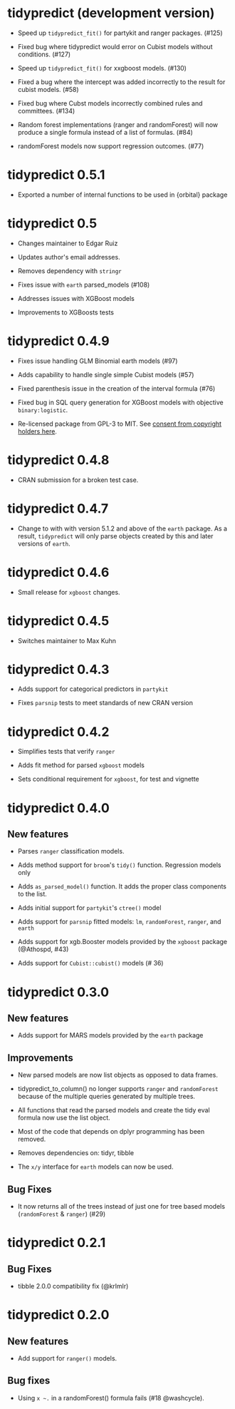 # tidypredict (development version)

- Speed up `tidypredict_fit()` for partykit and ranger packages. (#125)

- Fixed bug where tidypredict would error on Cubist models without conditions. (#127)

- Speed up `tidypredict_fit()` for xxgboost models. (#130)

- Fixed a bug where the intercept was added incorrectly to the result for cubist models. (#58)

- Fixed bug where Cubst models incorrectly combined rules and committees. (#134)

- Random forest implementations (ranger and randomForest) will now produce a single formula instead of a list of formulas. (#84)

- randomForest models now support regression outcomes. (#77)

# tidypredict 0.5.1

- Exported a number of internal functions to be used in {orbital} package

# tidypredict 0.5

- Changes maintainer to Edgar Ruiz

- Updates author's email addresses.

- Removes dependency with `stringr`

- Fixes issue with `earth` parsed_models (#108)

- Addresses issues with XGBoost models

- Improvements to XGBoosts tests

# tidypredict 0.4.9

- Fixes issue handling GLM Binomial earth models (#97)

- Adds capability to handle single simple Cubist models (#57)

- Fixed parenthesis issue in the creation of the interval formula (#76)

- Fixed bug in SQL query generation for XGBoost models with objective `binary:logistic`.

- Re-licensed package from GPL-3 to MIT. See [consent from copyright holders here](https://github.com/tidymodels/tidypredict/issues/95).

# tidypredict 0.4.8

- CRAN submission for a broken test case. 

# tidypredict 0.4.7

- Change to with with version 5.1.2 and above of the `earth` package. As a result, `tidypredict` will only parse objects created by this and later versions of `earth`. 

# tidypredict 0.4.6

- Small release for `xgboost` changes. 

# tidypredict 0.4.5

- Switches maintainer to Max Kuhn

# tidypredict 0.4.3

- Adds support for categorical predictors in `partykit`

- Fixes `parsnip` tests to meet standards of new CRAN version

# tidypredict 0.4.2

- Simplifies tests that verify `ranger` 

- Adds fit method for parsed `xgboost` models

- Sets conditional requirement for `xgboost`, for test and vignette 

# tidypredict 0.4.0

## New features

- Parses `ranger` classification models.

- Adds method support for `broom`'s `tidy()` function.  Regression models only

- Adds `as_parsed_model()` function. It adds the proper class components to the list.

- Adds initial support for `partykit`'s `ctree()` model

- Adds support for `parsnip` fitted models: `lm`, `randomForest`, `ranger`, and `earth`

- Adds support for xgb.Booster models provided by the `xgboost` package (@Athospd, #43)

- Adds support for `Cubist::cubist()` models (# 36)

# tidypredict 0.3.0

## New features

- Adds support for MARS models provided by the `earth` package

## Improvements

- New parsed models are now list objects as opposed to data frames.

- tidypredict_to_column() no longer supports `ranger` and `randomForest` because of the multiple queries generated by multiple trees.

- All functions that read the parsed models and create the tidy eval formula now use the list object.  

- Most of the code that depends on dplyr programming has been removed.

- Removes dependencies on: tidyr, tibble

- The `x/y` interface for `earth` models can now be used. 

## Bug Fixes

- It now returns all of the trees instead of just one for tree based models (`randomForest` & `ranger`) (#29)

# tidypredict 0.2.1

## Bug Fixes

- tibble 2.0.0 compatibility fix (@krlmlr)

# tidypredict 0.2.0

## New features

- Add support for `ranger()` models.

## Bug fixes

- Using `x ~.` in a randomForest() formula fails (#18 @washcycle).
